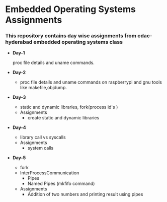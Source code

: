 #  Embedded Operating Systems Assignments

### This repository contains day wise assignments from cdac-hyderabad embedded operating   systems   class

*   **Day-1**

    proc file details and uname commands.

*   **Day-2**

    *   proc file details and uname commands on raspberrypi and gnu tools like makefile,objdump.

*   **Day-3**
    *   static and dynamic libraries, fork(process id's )
    *   Assignments
        *   create static and dynamic libraries

*   **Day-4**
    *   library call vs syscalls 
    *   Assignments
        *   system calls

*   **Day-5**
    *   fork   
    *   InterProcessCommunication
        *   Pipes
        *   Named Pipes (mkfifo command)
    *   Assignments
        *   Addition of two numbers  and printing result using pipes

